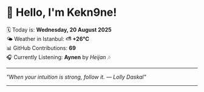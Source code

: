# 👋 Hello, I'm Kekn9ne!

🗓️ Today is: **Wednesday, 20 August 2025**  
🌤️ Weather in Istanbul: **⛅️  +26°C**  
📊 GitHub Contributions: **69**  
🎧 Currently Listening: **Aynen** by *Heijan* 🎶

---

_"When your intuition is strong, follow it. — *Lolly Daskal*"_

---
